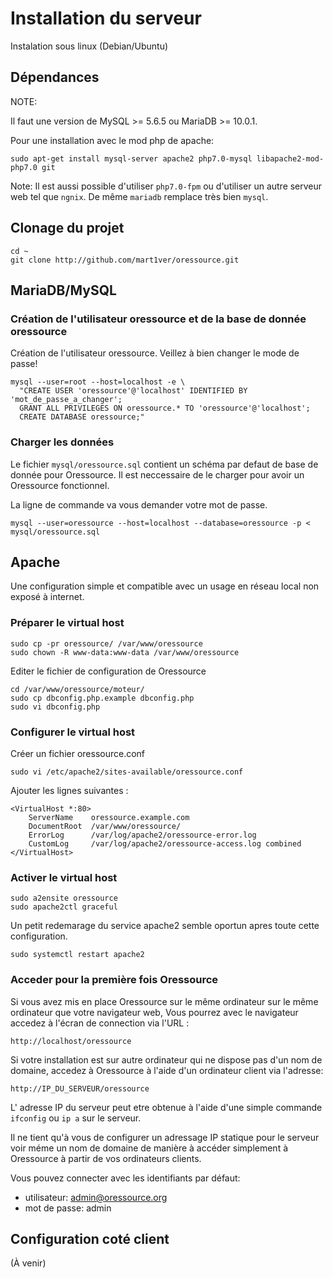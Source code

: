 # Installation du serveur

Instalation sous linux (Debian/Ubuntu)

## Dépendances

NOTE:

Il faut une version de MySQL >= 5.6.5 ou MariaDB >= 10.0.1.

Pour une installation avec le mod php de apache:

```shell
sudo apt-get install mysql-server apache2 php7.0-mysql libapache2-mod-php7.0 git
```

Note: Il est aussi possible d'utiliser `php7.0-fpm` ou d'utiliser un autre
serveur web tel que `ngnix`. De même `mariadb` remplace très bien `mysql`.

## Clonage du projet

```shell
cd ~
git clone http://github.com/mart1ver/oressource.git
```

## MariaDB/MySQL

### Création de l'utilisateur oressource et de la base de donnée oressource

Création de l'utilisateur oressource. Veillez à bien changer le mode de passe!

```shell
mysql --user=root --host=localhost -e \
  "CREATE USER 'oressource'@'localhost' IDENTIFIED BY 'mot_de_passe_a_changer';
  GRANT ALL PRIVILEGES ON oressource.* TO 'oressource'@'localhost';
  CREATE DATABASE oressource;"
```

### Charger les données

Le fichier `mysql/oressource.sql` contient un schéma par defaut de base de donnée pour Oressource.
Il est neccessaire de le charger pour avoir un Oressource fonctionnel.

La ligne de commande va vous demander votre mot de passe.

```shell
mysql --user=oressource --host=localhost --database=oressource -p < mysql/oressource.sql
```

## Apache

Une configuration simple et compatible avec un usage en réseau local non
exposé à internet.

### Préparer le virtual host

```shell
sudo cp -pr oressource/ /var/www/oressource
sudo chown -R www-data:www-data /var/www/oressource
```

Editer le fichier de configuration de Oressource

```shell
cd /var/www/oressource/moteur/
sudo cp dbconfig.php.example dbconfig.php
sudo vi dbconfig.php
```

### Configurer le virtual host

Créer un fichier oressource.conf

`sudo vi /etc/apache2/sites-available/oressource.conf`

Ajouter les lignes suivantes :

```
<VirtualHost *:80>
    ServerName    oressource.example.com
    DocumentRoot  /var/www/oressource/
    ErrorLog      /var/log/apache2/oressource-error.log
    CustomLog     /var/log/apache2/oressource-access.log combined
</VirtualHost>
```

### Activer le virtual host

```shell
sudo a2ensite oressource
sudo apache2ctl graceful
```

Un petit redemarage du service apache2 semble oportun apres toute cette
configuration.

```shell
sudo systemctl restart apache2
```

### Acceder pour la première fois Oressource

Si vous avez mis en place Oressource sur le même ordinateur sur le même
ordinateur que votre navigateur web, Vous pourrez avec le navigateur accedez à
l'écran de connection via l'URL :

```
http://localhost/oressource
```

Si votre installation est sur autre ordinateur qui ne dispose pas d'un nom de
domaine, accedez à Oressource à l'aide d'un ordinateur client via l'adresse:

```
http://IP_DU_SERVEUR/oressource
```

L' adresse IP du serveur peut etre obtenue à l'aide d'une simple commande
`ifconfig` ou `ip a` sur le serveur.

Il ne tient qu'à vous de configurer un adressage IP statique pour le serveur
voir méme un nom de domaine de manière à accéder simplement à Oressource à
partir de vos ordinateurs clients.

Vous pouvez connecter avec les identifiants par défaut:

- utilisateur: admin@oressource.org
- mot de passe: admin

## Configuration coté client

(À venir)
